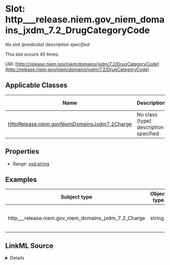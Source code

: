 

# Slot: http___release.niem.gov_niem_domains_jxdm_7.2_DrugCategoryCode


_No slot (predicate) description specified_






This slot occurs 45 times.


URI: [http://release.niem.gov/niem/domains/jxdm/7.2/DrugCategoryCode](http://release.niem.gov/niem/domains/jxdm/7.2/DrugCategoryCode)



<!-- no inheritance hierarchy -->





## Applicable Classes

| Name | Description | Modifies Slot |
| --- | --- | --- |
| [HttpRelease.niem.govNiemDomainsJxdm7.2Charge](../classes/HttpRelease.niem.govNiemDomainsJxdm7.2Charge.md) | No class (type) description specified |  yes  |







## Properties

* Range: [xsd:string](http://www.w3.org/2001/XMLSchema#string)






## Examples

| Subject type | Object type | Example subject | Example object | Occurrences |
| --- | --- | --- | --- | --- |
| http___release.niem.gov_niem_domains_jxdm_7.2_Charge | string | scales:Charge/ga-clayton-magistrate;;0:04-wa-17667_c1 | U | 45 |




## LinkML Source

<details>

```yaml
name: http___release.niem.gov_niem_domains_jxdm_7.2_DrugCategoryCode
annotations:
  count:
    tag: count
    value: 45
description: No slot (predicate) description specified
examples:
- object:
    example_object: U
    example_object_type: string
    example_predicate: http://release.niem.gov/niem/domains/jxdm/7.2/DrugCategoryCode
    example_subject: scales:Charge/ga-clayton-magistrate;;0:04-wa-17667_c1
    example_subject_type: http___release.niem.gov_niem_domains_jxdm_7.2_Charge
from_schema: scales-kg
rank: 1000
slot_uri: http://release.niem.gov/niem/domains/jxdm/7.2/DrugCategoryCode
alias: http___release.niem.gov_niem_domains_jxdm_7.2_DrugCategoryCode
domain_of:
- http___release.niem.gov_niem_domains_jxdm_7.2_Charge
range: string

```
</details>